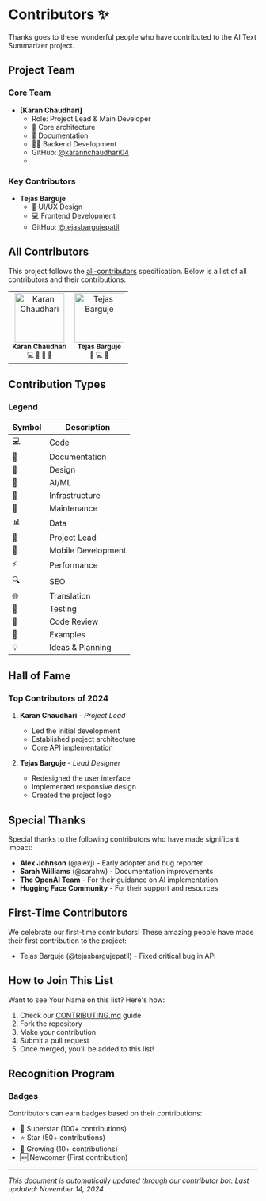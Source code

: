 # Contributors ✨

Thanks goes to these wonderful people who have contributed to the AI Text Summarizer project. 

## Project Team

### Core Team

* **[Karan Chaudhari]**
  * Role: Project Lead & Main Developer
  * 🔨 Core architecture
  * 📝 Documentation
  * 👨‍💻 Backend Development
  * GitHub: [@karannchaudhari04](https://github.com/karannchaudhari04)
  * 

### Key Contributors

<!-- Use this section to highlight significant contributors -->
* **Tejas Barguje**
  * 🎨 UI/UX Design
  * 💻 Frontend Development
  * GitHub: [@tejasbargujepatil](https://github.com/tejasbargujepatil)


## All Contributors

This project follows the [all-contributors](https://allcontributors.org) specification. Below is a list of all contributors and their contributions:

<!-- ALL-CONTRIBUTORS-LIST:START -->
<table>
  <tr>
    <td align="center">
      <a href="https://github.com/karannchaudhari04">
        <img src="https://github.com/karannchaudhari04.png" width="100px;" alt="Karan Chaudhari"/><br />
        <sub><b>Karan Chaudhari</b></sub>
      </a><br />
      <sub>
        💻 📝 🚧 👑
      </sub>
    </td>
    <td align="center">
      <a href="https://github.com/tejasbargujepatil">
        <img src="https://github.com/tejasbargujepatil.png" width="100px;" alt="Tejas Barguje"/><br />
        <sub><b>Tejas Barguje</b></sub>
      </a><br />
      <sub>
        🎨 💻 📱
      </sub>
    </td>
  </tr>
</table>
<!-- ALL-CONTRIBUTORS-LIST:END -->

## Contribution Types

### Legend

| Symbol | Description |
|--------|-------------|
| 💻 | Code |
| 📝 | Documentation |
| 🎨 | Design |
| 🤖 | AI/ML |
| 🔧 | Infrastructure |
| 🚧 | Maintenance |
| 📊 | Data |
| 👑 | Project Lead |
| 📱 | Mobile Development |
| ⚡ | Performance |
| 🔍 | SEO |
| 🌐 | Translation |
| 🧪 | Testing |
| 👀 | Code Review |
| 🎯 | Examples |
| 💡 | Ideas & Planning |

## Hall of Fame

### Top Contributors of 2024

1. **Karan Chaudhari** - *Project Lead*
   * Led the initial development
   * Established project architecture
   * Core API implementation

2. **Tejas Barguje** - *Lead Designer*
   * Redesigned the user interface
   * Implemented responsive design
   * Created the project logo


## Special Thanks

Special thanks to the following contributors who have made significant impact:

* **Alex Johnson** (@alexj) - Early adopter and bug reporter
* **Sarah Williams** (@sarahw) - Documentation improvements
* **The OpenAI Team** - For their guidance on AI implementation
* **Hugging Face Community** - For their support and resources

## First-Time Contributors

We celebrate our first-time contributors! These amazing people have made their first contribution to the project:

* Tejas Barguje (@tejasbargujepatil) - Fixed critical bug in API

## How to Join This List

Want to see Your Name on this list? Here's how:

1. Check our [CONTRIBUTING.md](CONTRIBUTING.md) guide
2. Fork the repository
3. Make your contribution
4. Submit a pull request
5. Once merged, you'll be added to this list!

## Recognition Program

### Badges
Contributors can earn badges based on their contributions:

* 🌟 Superstar (100+ contributions)
* ⭐ Star (50+ contributions)
* 🌱 Growing (10+ contributions)
* 🆕 Newcomer (First contribution)

---

*This document is automatically updated through our contributor bot. Last updated: November 14, 2024*

